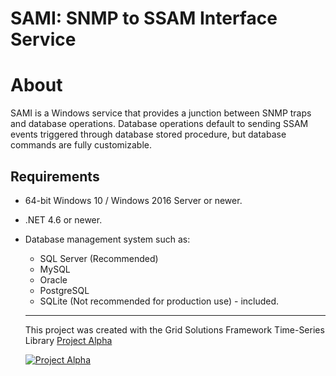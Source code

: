 # SAMI: SNMP to SSAM Interface Service

# About

SAMI is a Windows service that provides a junction between SNMP traps and database operations. Database operations default to sending SSAM events triggered through database stored procedure, but database commands are fully customizable.

## Requirements
* 64-bit Windows 10 / Windows 2016 Server or newer.
* .NET 4.6 or newer.
* Database management system such as:
  * SQL Server (Recommended)
  * MySQL
  * Oracle
  * PostgreSQL
  * SQLite (Not recommended for production use) - included.

  ---

  This project was created with the Grid Solutions Framework Time-Series Library [Project Alpha](https://github.com/GridProtectionAlliance/projectalpha)

  [![Project Alpha](https://github.com/GridProtectionAlliance/PTPSync/raw/master/Source/Documentation/Images/Project-Alpha-Logo_70.png)](https://github.com/GridProtectionAlliance/projectalpha)
